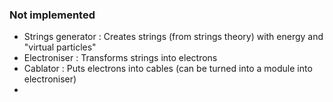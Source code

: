 ### Not implemented

- Strings generator : Creates strings (from strings theory) with energy and "virtual particles"
- Electroniser : Transforms strings into electrons
- Cablator : Puts electrons into cables (can be turned into a module into electroniser)
- 